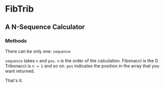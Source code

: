 FibTrib
=======
A N-Sequence Calculator
-----------------------

### Methods

There can be only one: `sequence`

`sequence` takes `n` and `pos`.  `n` is the order of the calculation.  Fibonacci is the 0.  Tribonacci is `n = 1` and so on.  `pos` indicates the position in the array that you want returned.

That's it.

